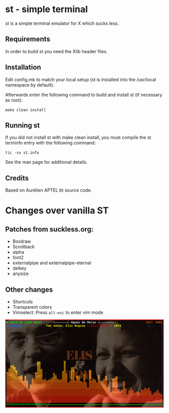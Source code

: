 # st - simple terminal
st is a simple terminal emulator for X which sucks less.

## Requirements
In order to build st you need the Xlib header files.

## Installation
Edit config.mk to match your local setup (st is installed into
the /usr/local namespace by default).

Afterwards enter the following command to build and install st (if
necessary as root):
```
make clean install
```

## Running st
If you did not install st with make clean install, you must compile
the st terminfo entry with the following command:
```
tic -sx st.info
```

See the man page for additional details.

## Credits
Based on Aurélien APTEL <aurelien dot aptel at gmail dot com> bt source code.

# Changes over vanilla ST
## Patches from suckless.org:
- Boxdraw
- Scrollback
- alpha
- font2
- externalpipe and externalpipe-eternal
- delkey
- anysize

## Other changes
- Shortcuts
- Transparent colors
- Vimselect: Press `alt-esc` to enter vim mode

![ncmpcpp visualizer with transparent colors](https://github.com/lucas-mior/st/blob/master/print.png?raw=true)
